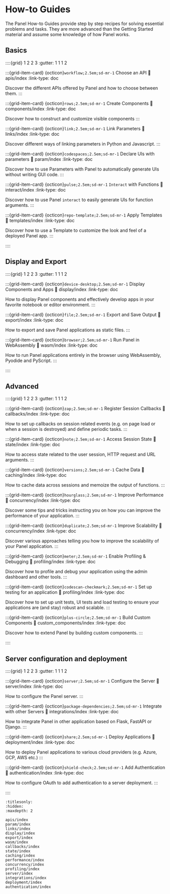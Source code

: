 # How-to Guides

The Panel How-to Guides provide step by step recipes for solving essential problems and tasks. They are more advanced than the Getting Started material and assume some knowledge of how Panel works.

## Basics

::::{grid} 1 2 2 3
:gutter: 1 1 1 2

:::{grid-item-card} {octicon}`workflow;2.5em;sd-mr-1` Choose an API
:link: apis/index
:link-type: doc

Discover the different APIs offered by Panel and how to choose between them.
:::

:::{grid-item-card} {octicon}`rows;2.5em;sd-mr-1` Create Components
:link: components/index
:link-type: doc

Discover how to construct and customize visible components
:::

:::{grid-item-card} {octicon}`link;2.5em;sd-mr-1` Link Parameters
:link: links/index
:link-type: doc

Discover different ways of linking parameters in Python and Javascript.
:::

:::{grid-item-card} {octicon}`codespaces;2.5em;sd-mr-1` Declare UIs with parameters
:link: param/index
:link-type: doc

Discover how to use Parameters with Panel to automatically generate UIs without writing GUI code.
:::

:::{grid-item-card} {octicon}`pulse;2.5em;sd-mr-1` ``Interact`` with Functions
:link: interact/index
:link-type: doc

Discover how to use Panel `interact` to easily generate UIs for function arguments.
:::

:::{grid-item-card} {octicon}`repo-template;2.5em;sd-mr-1` Apply Templates
:link: templates/index
:link-type: doc

Discover how to use a Template to customize the look and feel of a deployed Panel app.
:::

::::


## Display and Export

::::{grid} 1 2 2 3
:gutter: 1 1 1 2

:::{grid-item-card} {octicon}`device-desktop;2.5em;sd-mr-1` Display Components and Apps
:link: display/index
:link-type: doc

How to display Panel components and effectively develop apps in your favorite notebook or editor environment.
:::

:::{grid-item-card} {octicon}`file;2.5em;sd-mr-1` Export and Save Output
:link: export/index
:link-type: doc

How to export and save Panel applications as static files.
:::

:::{grid-item-card} {octicon}`browser;2.5em;sd-mr-1` Run Panel in WebAssembly
:link: wasm/index
:link-type: doc

How to run Panel applications entirely in the browser using WebAssembly, Pyodide and PyScript.
:::

::::


## Advanced

::::{grid} 1 2 2 3
:gutter: 1 1 1 2

:::{grid-item-card} {octicon}`zap;2.5em;sd-mr-1` Register Session Callbacks
:link: callbacks/index
:link-type: doc

How to set up callbacks on session related events (e.g. on page load or when a session is destroyed) and define periodic tasks.
:::

:::{grid-item-card} {octicon}`note;2.5em;sd-mr-1` Access Session State
:link: state/index
:link-type: doc

How to access state related to the user session, HTTP request and URL arguments.
:::

:::{grid-item-card} {octicon}`versions;2.5em;sd-mr-1` Cache Data
:link: caching/index
:link-type: doc

How to cache data across sessions and memoize the output of functions.
:::

:::{grid-item-card} {octicon}`hourglass;2.5em;sd-mr-1` Improve Performance
:link: concurrency/index
:link-type: doc

Discover some tips and tricks instructing you on how you can improve the performance of your application.
:::

:::{grid-item-card} {octicon}`duplicate;2.5em;sd-mr-1` Improve Scalability
:link: concurrency/index
:link-type: doc

Discover various approaches telling you how to improve the scalability of your Panel application.
:::

:::{grid-item-card} {octicon}`meter;2.5em;sd-mr-1` Enable Profiling & Debugging
:link: profiling/index
:link-type: doc

Discover how to profile and debug your application using the admin dashboard and other tools.
:::

:::{grid-item-card} {octicon}`codescan-checkmark;2.5em;sd-mr-1` Set up testing for an application
:link: profiling/index
:link-type: doc

Discover how to set up unit tests, UI tests and load testing to ensure your applications are (and stay) robust and scalable.
:::

:::{grid-item-card} {octicon}`plus-circle;2.5em;sd-mr-1` Build Custom Components
:link: custom_components/index
:link-type: doc

Discover how to extend Panel by building custom components.
:::

::::


## Server configuration and deployment

::::{grid} 1 2 2 3
:gutter: 1 1 1 2

:::{grid-item-card} {octicon}`server;2.5em;sd-mr-1` Configure the Server
:link: server/index
:link-type: doc

How to configure the Panel server.
:::

:::{grid-item-card} {octicon}`package-dependencies;2.5em;sd-mr-1` Integrate with other Servers
:link: integrations/index
:link-type: doc

How to integrate Panel in other application based on Flask, FastAPI or Django.
:::

:::{grid-item-card} {octicon}`share;2.5em;sd-mr-1` Deploy Applications
:link: deployment/index
:link-type: doc

How to deploy Panel applications to various cloud providers (e.g. Azure, GCP, AWS etc.)
:::

:::{grid-item-card} {octicon}`shield-check;2.5em;sd-mr-1` Add Authentication
:link: authentication/index
:link-type: doc

How to configure OAuth to add authentication to a server deployment.
:::

::::


```{toctree}
:titlesonly:
:hidden:
:maxdepth: 2

apis/index
param/index
links/index
display/index
export/index
wasm/index
callbacks/index
state/index
caching/index
performance/index
concurrency/index
profiling/index
server/index
integrations/index
deployment/index
authentication/index
```

